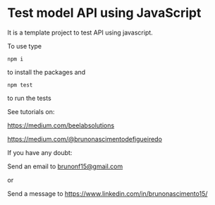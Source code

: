 # Test model API using JavaScript

It is a template project to test API using javascript.

To use type

```
npm i
```

to install the packages and

```
npm test
```

to run the tests

See tutorials on:

https://medium.com/beelabsolutions

https://medium.com/@brunonascimentodefigueiredo

If you have any doubt: 

Send an email to brunonf15@gmail.com 

or 

Send a message to https://www.linkedin.com/in/brunonascimento15/


